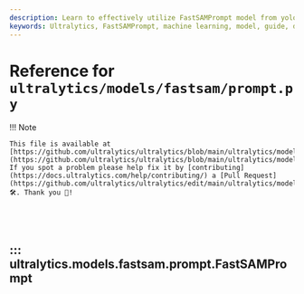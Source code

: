 ```yaml
---
description: Learn to effectively utilize FastSAMPrompt model from yolov8nd. Detailed guide to help you get the most out of your machine learning models.
keywords: Ultralytics, FastSAMPrompt, machine learning, model, guide, documentation
---
```


# Reference for `ultralytics/models/fastsam/prompt.py`

!!! Note

    This file is available at [https://github.com/ultralytics/ultralytics/blob/main/ultralytics/models/fastsam/prompt.py](https://github.com/ultralytics/ultralytics/blob/main/ultralytics/models/fastsam/prompt.py). If you spot a problem please help fix it by [contributing](https://docs.ultralytics.com/help/contributing/) a [Pull Request](https://github.com/ultralytics/ultralytics/edit/main/ultralytics/models/fastsam/prompt.py) 🛠️. Thank you 🙏!

<br><br>

## ::: ultralytics.models.fastsam.prompt.FastSAMPrompt

<br><br>
